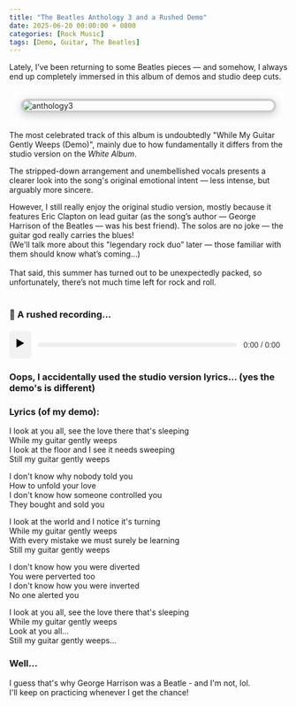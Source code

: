 ```yaml
---
title: "The Beatles Anthology 3 and a Rushed Demo"
date: 2025-06-20 00:00:00 + 0800
categories: [Rock Music]
tags: [Demo, Guitar, The Beatles]
---
```


Lately, I’ve been returning to some Beatles pieces — and somehow, I always end up completely immersed in this album of demos and studio deep cuts.

<img src="{{ '/assets/img/album.jpg' | relative_url }}" alt="anthology3" class="framed-image" />
<style>
  .framed-image {
    display: block;
    margin: 2rem auto;
    max-width: 90%;
    border: 4px solid #ccc;
    border-radius: 12px;
    box-shadow: 0 4px 16px rgba(0, 0, 0, 0.2);
  }
</style>

The most celebrated track of this album is undoubtedly "While My Guitar Gently Weeps (Demo)", mainly due to how fundamentally it differs from the studio version on the _White Album_. <br>

The stripped-down arrangement and unembellished vocals presents a clearer look into the song's original emotional intent — less intense, but arguably more sincere. <br>

However, I still really enjoy the original studio version, mostly because it features Eric Clapton on lead guitar (as the song’s author — George Harrison of the Beatles — was his best friend). The solos are no joke — the guitar god really carries the blues! <br>
(We'll talk more about this "legendary rock duo” later — those familiar with them should know what’s coming…)
<br><br>
That said, this summer has turned out to be unexpectedly packed, so unfortunately, there’s not much time left for rock and roll.
<br><br>

### 🌿 A rushed recording...


<div id="custom-player">
  <button id="play-btn">▶️</button>
  <div id="progress-container">
    <div id="progress-bar"></div>
  </div>
  <span id="time-display">0:00 / 0:00</span>
</div>


<style>
  #custom-player {
    display: flex;
    align-items: center;
    gap: 12px;
    margin: 20px 0;
    font-family: sans-serif;
  }

  #play-btn {
    font-size: 20px;
    background: #f2f2f2;
    border: none;
    border-radius: 6px;
    padding: 8px 12px;
    cursor: pointer;
    transition: background 0.2s;
  }

  #play-btn:hover {
    background: #ddd;
  }

  #progress-container {
    flex: 1;
    height: 8px;
    background: #eee;
    border-radius: 4px;
    position: relative;
    cursor: pointer;
    overflow: hidden;
  }

  #progress-bar {
    height: 100%;
    width: 0%;
    background: #4285f4;
    border-radius: 4px;
    transition: width 0.1s linear;
  }

  #time-display {
    min-width: 80px;
    font-size: 14px;
    color: #333;
  }
</style>


<script src="https://cdnjs.cloudflare.com/ajax/libs/howler/2.2.3/howler.min.js"></script>

<script>
  // 1. Initialize Howler sound
  const sound = new Howl({
    src: ['https://neural-anarchist.github.io/assets/rec/wmggw.mp3'],
    html5: true,
    onload: () => {
      duration = sound.duration();
      updateProgress(); // initialize display once metadata is ready
    },
    onplay: () => {
      playBtn.textContent = "⏸️";
      requestAnimationFrame(updateProgress);
    },
    onpause: () => {
      playBtn.textContent = "▶️";
    },
    onend: () => {
      playBtn.textContent = "▶️";
    }
  });

  let duration = 0;
  const playBtn = document.getElementById("play-btn");
  const progressContainer = document.getElementById("progress-container");
  const progressBar = document.getElementById("progress-bar");
  const timeDisplay = document.getElementById("time-display");

  // 2. Play / Pause toggle
  playBtn.addEventListener("click", () => {
    if (sound.playing()) {
      sound.pause();
    } else {
      sound.play();
    }
  });

  // 3. Update progress bar and time display
  function updateProgress() {
    const seek = sound.seek();
    if (typeof seek === "number" && duration > 0) {
      const percent = (seek / duration) * 100;
      progressBar.style.width = percent + "%";
      timeDisplay.textContent = `${formatTime(seek)} / ${formatTime(duration)}`;
    }
    if (sound.playing()) {
      requestAnimationFrame(updateProgress);
    }
  }

  // 4. Format seconds as M:SS
  function formatTime(secs) {
    const m = Math.floor(secs / 60);
    const s = Math.floor(secs % 60);
    return `${m}:${s < 10 ? "0" : ""}${s}`;
  }

  // 5. Seek on progress‑bar click (and resume if needed)
  progressContainer.addEventListener("click", (e) => {
    const rect = progressContainer.getBoundingClientRect();
    const x = e.clientX - rect.left;
    const percent = x / rect.width;
    const seekTime = duration * percent;

    const wasPlaying = sound.playing();
    sound.seek(seekTime);
    if (wasPlaying) {
      sound.play();
    }

    // Immediate UI update
    progressBar.style.width = (percent * 100) + "%";
    timeDisplay.textContent = `${formatTime(seekTime)} / ${formatTime(duration)}`;

    // Ensure the loop continues
    requestAnimationFrame(updateProgress);
  });
</script>

### Oops, I accidentally used the studio version lyrics... (yes the demo's is different)

### Lyrics (of my demo):

<div class="lyrics">
  <p>
    I look at you all, see the love there that's sleeping<br>
    While my guitar gently weeps<br>
    I look at the floor and I see it needs sweeping<br>
    Still my guitar gently weeps
  </p>

  <p>
    I don't know why nobody told you<br>
    How to unfold your love<br>
    I don't know how someone controlled you<br>
    They bought and sold you
  </p>

  <p>
    I look at the world and I notice it's turning<br>
    While my guitar gently weeps<br>
    With every mistake we must surely be learning<br>
    Still my guitar gently weeps
  </p>

  <p>
    I don't know how you were diverted<br>
    You were perverted too<br>
    I don't know how you were inverted<br>
    No one alerted you
  </p>

  <p>
    I look at you all, see the love there that's sleeping<br>
    While my guitar gently weeps<br>
    Look at you all...<br>
    Still my guitar gently weeps...
  </p>
</div>





### Well... 
I guess that's why George Harrison was a Beatle - and I'm not, lol. 
<br> I'll keep on practicing whenever I get the chance!